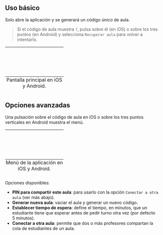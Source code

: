 ## Uso básico

Solo abre la aplicación y se generará un código único de aula.

> Si el código de aula muestra `?`, pulsa sobre él (en iOS) o sobre los tres puntos (en Android) y selecciona `Recuperar aula` para volver a intentarlo.

<table>
<caption style="caption-side: bottom">Pantalla principal en iOS y Android.</caption>
<tbody>
<tr>
<td style="padding:3em;"><img src="/images/devices/teacher_ios_start.png" alt=""/></td>
<td style="padding:3em;"><img src="/images/devices/teacher_android_start.png" alt=""/></td>
</tr>
</tbody>
</table>

## Opciones avanzadas

Una pulsación sobre el código de aula en iOS o sobre los tres puntos verticales en Android muestra el menú.

<table>
<caption style="caption-side: bottom">Menú de la aplicación en iOS y Android.</caption>
<tbody>
<tr>
<td style="padding:3em;"><img src="/images/devices/teacher_ios_menu_es.png" alt=""/></td>
<td style="padding:3em;"><img src="/images/devices/teacher_android_menu_es.png" alt=""/></td>
</tr>
</tbody>
</table>

Opciones disponibles:

- __PIN para compartir este aula__: para usarlo con la opción `Conectar a otra aula` (ver más abajo).
- __Generar nueva aula__: vaciar el aula y generar un nuevo código.
- __Establecer tiempo de espera__: define el tiempo, en minutos, que un estudiante tiene que esperar antes de pedir turno otra vez (por defecto 5 minutos).
- __Conectar a otra aula__: permite que dos o más profesores compartan la cola de estudiantes de un aula.
